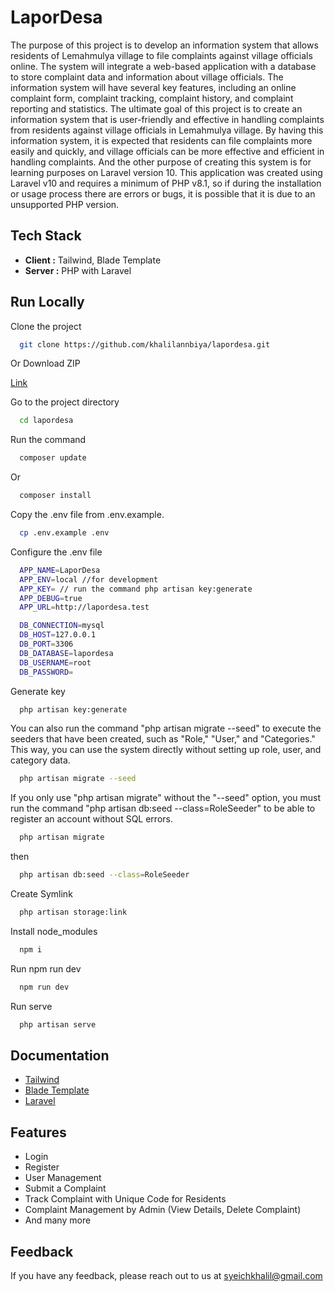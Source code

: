 # LaporDesa

The purpose of this project is to develop an information system that allows residents of Lemahmulya village to file complaints against village officials online. The system will integrate a web-based application with a database to store complaint data and information about village officials. The information system will have several key features, including an online complaint form, complaint tracking, complaint history, and complaint reporting and statistics. The ultimate goal of this project is to create an information system that is user-friendly and effective in handling complaints from residents against village officials in Lemahmulya village. By having this information system, it is expected that residents can file complaints more easily and quickly, and village officials can be more effective and efficient in handling complaints. And the other purpose of creating this system is for learning purposes on Laravel version 10. This application was created using Laravel v10 and requires a minimum of PHP v8.1, so if during the installation or usage process there are errors or bugs, it is possible that it is due to an unsupported PHP version.

## Tech Stack

- **Client :** Tailwind, Blade Template
- **Server :** PHP with Laravel


## Run Locally

Clone the project

```bash
  git clone https://github.com/khalilannbiya/lapordesa.git
```

Or Download ZIP

[Link](https://github.com/khalilannbiya/lapordesa/archive/refs/heads/main.zip)

Go to the project directory

```bash
  cd lapordesa
```

Run the command

```bash
  composer update
```

Or

```bash
  composer install
```

Copy the .env file from .env.example.

```bash
  cp .env.example .env
```

Configure the .env file

```bash
  APP_NAME=LaporDesa
  APP_ENV=local //for development
  APP_KEY= // run the command php artisan key:generate
  APP_DEBUG=true
  APP_URL=http://lapordesa.test

  DB_CONNECTION=mysql
  DB_HOST=127.0.0.1
  DB_PORT=3306
  DB_DATABASE=lapordesa
  DB_USERNAME=root
  DB_PASSWORD=
```

Generate key

```bash
  php artisan key:generate
```

You can also run the command "php artisan migrate --seed" to execute the seeders that have been created, such as "Role," "User," and "Categories." This way, you can use the system directly without setting up role, user, and category data. 

```bash
  php artisan migrate --seed
```

If you only use "php artisan migrate" without the "--seed" option, you must run the command "php artisan db:seed --class=RoleSeeder" to be able to register an account without SQL errors.

```bash
  php artisan migrate
```
then
```bash
  php artisan db:seed --class=RoleSeeder
```

Create Symlink

```bash
  php artisan storage:link
```

Install node_modules

```bash
  npm i
```

Run npm run dev

```bash
  npm run dev
```

Run serve

```bash
  php artisan serve
```
## Documentation

- [Tailwind](https://tailwindcss.com/docs/installation)
- [Blade Template](https://laravel.com/docs/9.x/blade)
- [Laravel](https://laravel.com/docs/9.x)

## Features

- Login
- Register
- User Management
- Submit a Complaint
- Track Complaint with Unique Code for Residents
- Complaint Management by Admin (View Details, Delete Complaint)
- And many more


## Feedback

If you have any feedback, please reach out to us at syeichkhalil@gmail.com
